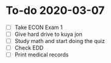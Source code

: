 # To-do 2020-03-07

- [ ] Take ECON Exam 1
- [ ] Give hard drive to kuya jon
- [ ] Study math and start doing the quiz
- [ ] Check EDD
- [ ] Print medical records
